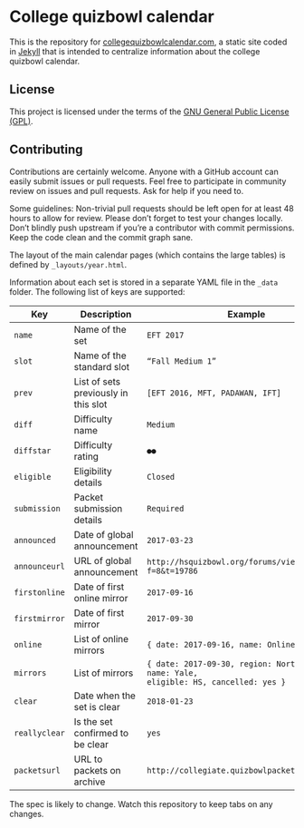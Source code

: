# College quizbowl calendar

This is the repository for [collegequizbowlcalendar.com](http://collegequizbowlcalendar.com/),
a static site coded in [Jekyll](https://jekyllrb.com/) that is intended to centralize information about the college quizbowl calendar.

## License

This project is licensed under the terms of the [GNU General Public License (GPL)](https://www.gnu.org/licenses/gpl-3.0.en.html).

## Contributing

Contributions are certainly welcome. Anyone with a GitHub account can easily submit issues or pull requests. Feel free to participate in community review on issues and pull requests. Ask for help if you need to.

Some guidelines: Non-trivial pull requests should be left open for at least 48 hours to allow for review. Please don’t forget to test your changes locally. Don’t blindly push upstream if you’re a contributor with commit permissions. Keep the code clean and the commit graph sane.

The layout of the main calendar pages (which contains the large tables) is defined by `_layouts/year.html`.

Information about each set is stored in a separate YAML file in the `_data` folder. The following list of keys are supported:

Key | Description | Example
-|-|-
`name`        | Name of the set                      | `EFT 2017`
`slot`        | Name of the standard slot            | `“Fall Medium 1”`
`prev`        | List of sets previously in this slot | `[EFT 2016, MFT, PADAWAN, IFT]`
`diff`        | Difficulty name                      | `Medium`
`diffstar`    | Difficulty rating                    | `●●`
`eligible`    | Eligibility details                  | `Closed`
`submission`  | Packet submission details            | `Required`
`announced`   | Date of global announcement          | `2017-03-23`
`announceurl` | URL of global announcement           | `http://hsquizbowl.org/forums/viewtopic.php?f=8&t=19786`
`firstonline` | Date of first online mirror          | `2017-09-16`
`firstmirror` | Date of first mirror                 | `2017-09-30`
`online`      | List of online mirrors               | `{ date: 2017-09-16, name: Online }`
`mirrors`     | List of mirrors                      | `{ date: 2017-09-30, region: Northeast, name: Yale,` <br /> `eligible: HS, cancelled: yes }`
`clear`       | Date when the set is clear           | `2018-01-23`
`reallyclear` | Is the set confirmed to be clear     | `yes`
`packetsurl`  | URL to packets on archive            | `http://collegiate.quizbowlpackets.com/2048/`

The spec is likely to change. Watch this repository to keep tabs on any changes.

